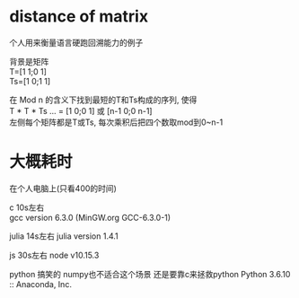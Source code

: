 # distance of matrix

个人用来衡量语言硬跑回溯能力的例子

背景是矩阵  
T=[1 1;0 1]  
Ts=[1 0;1 1]  

在 Mod n 的含义下找到最短的T和Ts构成的序列, 使得  
T * T * Ts ... = [1 0;0 1] 或 [n-1 0;0 n-1]  
左侧每个矩阵都是T或Ts, 每次乘积后把四个数取mod到0~n-1

# 大概耗时

在个人电脑上(只看400的时间)

c 10s左右  
gcc version 6.3.0 (MinGW.org GCC-6.3.0-1)

julia 14s左右
julia version 1.4.1

js 30s左右
node v10.15.3

python 搞笑的 numpy也不适合这个场景 还是要靠c来拯救python
Python 3.6.10 :: Anaconda, Inc.
